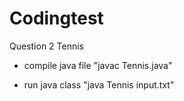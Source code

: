 # Codingtest
Question 2 Tennis

- compile java file 
  "javac Tennis.java"
  
- run java class 
  "java Tennis input.txt"
